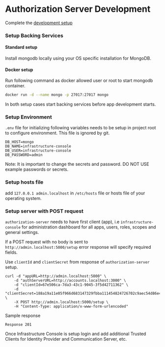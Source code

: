 # Authorization Server Development

Complete the [development setup](/development/README.md)

### Setup Backing Services

#### Standard setup

Install mongodb locally using your OS specific installation for MongoDB.

#### Docker setup

Run following command as docker allowed user or root to start mongodb container.

```sh
docker run -d --name mongo -p 27017:27017 mongo
```

In both setup cases start backing services before app development starts.

### Setup Environment

`.env` file for initializing following variables needs to be setup in project root to configure environment. This file is ignored by git.

```
DB_HOST=mongo
DB_NAME=infrastructure-console
DB_USER=infrastructure-console
DB_PASSWORD=admin
```

Note: It is important to change the secrets and password. DO NOT USE example passwords or secrets.

### Setup hosts file

add `127.0.0.1 admin.localhost` in `/etc/hosts` file or hosts file of your operating system.

### Setup server with POST request

`authorization-server` needs to have first client (app), i.e `infrastructure-console` for administration dashboard for all apps, users, roles, scopes and general settings.

If a POST request with no body is sent to `http://admin.localhost:5000/setup` error response will specify required fields.

Use `clientId` and `clientSecret` from response of `authorization-server` setup.

```
curl -d "appURL=http://admin.localhost:5000" \
    -d "authServerURL=http://accounts.localhost:3000" \
    -d "clientId=67e506ca-7da3-43c1-9045-3f5d42711362" \
    -d "clientSecret=188a19a11e05f966d683147329fbba111454824726702c9aec54d86e42113b36" \
    -X POST http://admin.localhost:5000/setup \
    -H "Content-Type: application/x-www-form-urlencoded"
```

Sample response

```
Response 201
```

Once Infrastructure Console is setup login and add additional Trusted Clients for Identity Provider and Communication Server, etc.
